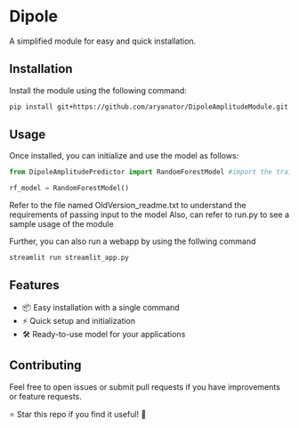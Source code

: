 
# Dipole  

A simplified module for easy and quick installation.  

## Installation  

Install the module using the following command:  

```bash
pip install git+https://github.com/aryanator/DipoleAmplitudeModule.git
```  

## Usage  

Once installed, you can initialize and use the model as follows:  

```python
from DipoleAmplitudePredictor import RandomForestModel #import the trained model

rf_model = RandomForestModel()
```

Refer to the file named OldVersion_readme.txt to understand the requirements of passing input to the model
Also, can refer to run.py to see a sample usage of the module

Further, you can also run a webapp by using the follwing command
```bash
streamlit run streamlit_app.py
```

## Features  

- 📦 Easy installation with a single command  
- ⚡ Quick setup and initialization  
- 🛠️ Ready-to-use model for your applications  

## Contributing  

Feel free to open issues or submit pull requests if you have improvements or feature requests.  



⭐ Star this repo if you find it useful! 🚀  
